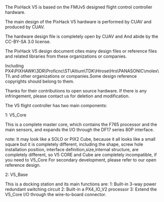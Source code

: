 The PixHack V5 is based on the FMUv5 designed flight control controller hardware.

The main design of the PixHack V5 hardware is performed by CUAV and produced by CUAV.

The hardware design file is completely open by CUAV and And abide by the CC-BY-SA 3.0 license.

The PixHack V5 design document cites many design files or reference files and related libraries from these organizations or companies.

Including PX4\PIXHAWK\3DR\Proficnc\ST\Altium\TDK\Hirose\Hrs\PANASONIC\molex\TI\  and other organizations or companies.Some design reference copyrights should belong to them.

Thanks for their contributions to open source hardware. If there is any infringement, please contact us for deletion and modification.

The V5 flight controller has two main components:

1: V5_Core

This is a complete master core, which contains the F765 processor and the main sensors, and expands the I/O through the DF17 series 80P interface.

note: It may look like a SOLO or PIX2 Cube, because it all looks like a small square but it is completely different, including the shape, screw hole installation position, interface definition,size,internal structure, are completely different, so V5 CORE and Cube are completely incompatible, if you need to V5_Core For secondary development, please refer to our open reference design.

2: V5_Base

This is a docking station and its main functions are:
1: Built-in 3-way power redundant switching circuit
2: Built-in a PX4_IO_V2 processor
3: Extend the V5_Core I/O through the wire-to-board connector.

